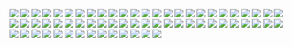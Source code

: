 ![](../images/lab_1/1.png)
![](../images/lab_1/1.1.png)
![](../images/lab_1/1.2.png)
![](../images/lab_1/1.3.png)
![](../images/lab_1/1.4.png)
![](../images/lab_1/1.5.png)
![](../images/lab_1/1.6.png)
![](../images/lab_1/1.7.png)
![](../images/lab_1/1.8.png)
![](../images/lab_1/1.9.png)
![](../images/lab_1/1.10.png)
![](../images/lab_1/1.11.png)
![](../images/lab_1/1.12.png)
![](../images/lab_1/1.13.png)
![](../images/lab_1/1.14.png)
![](../images/lab_1/1.15.png)
![](../images/lab_1/1.16.png)
![](../images/lab_1/1.17.png)
![](../images/lab_1/1.18.png)
![](../images/lab_1/1.19.png)
![](../images/lab_1/1.20.png)
![](../images/lab_1/1.21.png)
![](../images/lab_1/1.22.png)
![](../images/lab_1/1.23.png)
![](../images/lab_1/1.24.png)
![](../images/lab_1/1.25.png)
![](../images/lab_1/1.26.png)
![](../images/lab_1/1.27.png)
![](../images/lab_1/1.28.png)
![](../images/lab_1/1.29.png)
![](../images/lab_1/1.30.png)
![](../images/lab_1/1.31.png)
![](../images/lab_1/1.32.png)
![](../images/lab_1/1.33.png)
![](../images/lab_1/1.34.png)
![](../images/lab_1/1.35.png)
![](../images/lab_1/1.36.png)
![](../images/lab_1/1.37.png)
![](../images/lab_1/1.38.png)
![](../images/lab_1/1.39.png)
![](../images/lab_1/1.40.png)
![](../images/lab_1/1.41.png)
![](../images/lab_1/1.42.png)
![](../images/lab_1/1.43.png)
![](../images/lab_1/1.44.png)
![](../images/lab_1/1.45.png)
![](../images/lab_1/1.46.png)
![](../images/lab_1/1.47.png)
![](../images/lab_1/1.48.png)
![](../images/lab_1/1.49.png)
![](../images/lab_1/1.50.png)
![](../images/lab_1/1.51.png)
![](../images/lab_1/1.52.png)
![](../images/lab_1/1.53.png)
![](../images/lab_1/1.54.png)
![](../images/lab_1/1.55.png)
![](../images/lab_1/1.56.png)
![](../images/lab_1/1.57.png)
![](../images/lab_1/1.58.png)
![](../images/lab_1/1.59.png)
![](../images/lab_1/1.60.png)
![](../images/lab_1/1.61.png)
![](../images/lab_1/1.62.png)
![](../images/lab_1/1.63.png)
